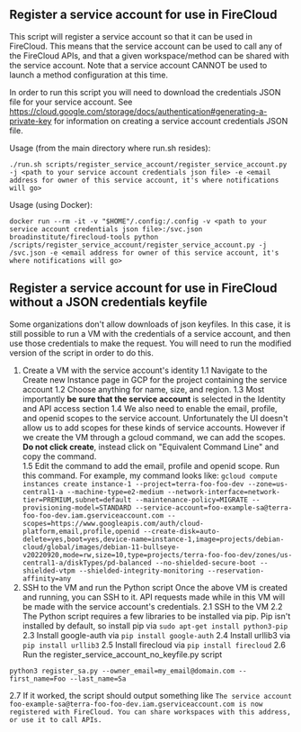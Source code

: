 ## Register a service account for use in FireCloud
This script will register a service account so that it can be used in FireCloud.  This means that the service account can be used to call any of the FireCloud APIs, and that a given workspace/method can be shared with the service account.  Note that a service account CANNOT be used to launch a method configuration at this time.

In order to run this script you will need to download the credentials JSON file for your service account.  See https://cloud.google.com/storage/docs/authentication#generating-a-private-key for information on creating a service account credentials JSON file.

Usage (from the main directory where run.sh resides):

```./run.sh scripts/register_service_account/register_service_account.py -j <path to your service account credentials json file> -e <email address for owner of this service account, it's where notifications will go>```

Usage (using Docker):

```docker run --rm -it -v "$HOME"/.config:/.config -v <path to your service account credentials json file>:/svc.json broadinstitute/firecloud-tools python /scripts/register_service_account/register_service_account.py -j /svc.json -e <email address for owner of this service account, it's where notifications will go>```

## Register a service account for use in FireCloud without a JSON credentials keyfile
Some organizations don't allow downloads of json keyfiles. In this case, it is still possible to run a VM with the credentials of a service account, and then use those credentials to make the request. You will need to run the modified version of the script in order to do this.

1. Create a VM with the service account's identity
  1.1 Navigate to the Create new Instance page in GCP for the project containing the service account
  1.2 Choose anything for name, size, and region. 
  1.3 Most importantly **be sure that the service account** is selected in the Identity and API access section
  1.4 We also need to enable the email, profile, and openid scopes to the service account. Unfortunately the UI doesn't allow us to add scopes for these kinds of service accounts. However if we create the VM through a gcloud command, we can add the scopes. **Do not click create**, instead click on "Equivalent Command Line" and copy the command.    
  1.5  Edit the command to add the email, profile and openid scope. Run this command. For example, my command looks like:
```gcloud compute instances create instance-1 --project=terra-foo-foo-dev --zone=us-central1-a --machine-type=e2-medium --network-interface=network-tier=PREMIUM,subnet=default --maintenance-policy=MIGRATE --provisioning-model=STANDARD --service-account=foo-example-sa@terra-foo-foo-dev.iam.gserviceaccount.com --scopes=https://www.googleapis.com/auth/cloud-platform,email,profile,openid --create-disk=auto-delete=yes,boot=yes,device-name=instance-1,image=projects/debian-cloud/global/images/debian-11-bullseye-v20220920,mode=rw,size=10,type=projects/terra-foo-foo-dev/zones/us-central1-a/diskTypes/pd-balanced --no-shielded-secure-boot --shielded-vtpm --shielded-integrity-monitoring --reservation-affinity=any```
2. SSH to the VM and run the Python script
Once the above VM is created and running, you can SSH to it. API requests made while in this VM will be made with the service account's credentials. 
  2.1 SSH to the VM
  2.2 The Python script requires a few libraries to be installed via pip. Pip isn't installed by default, so install pip via `sudo apt-get install python3-pip`
  2.3 Install google-auth via `pip install google-auth`
  2.4 Install urllib3 via `pip install urllib3`
  2.5 Install firecloud via `pip install firecloud`
  2.6 Run the register_service_account_no_keyfile.py script    
```
python3 register_sa.py --owner_email=my_email@domain.com --first_name=Foo --last_name=Sa
```
  2.7  If it worked, the script should output something like
```The service account foo-example-sa@terra-foo-foo-dev.iam.gserviceaccount.com is now registered with FireCloud. You can share workspaces with this address, or use it to call APIs.```

